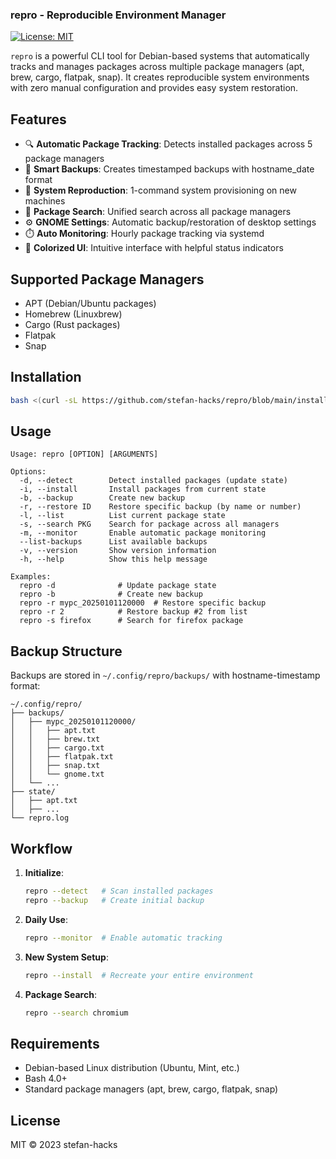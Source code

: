 ### repro - Reproducible Environment Manager

[![License: MIT](https://img.shields.io/badge/License-MIT-yellow.svg)](https://opensource.org/licenses/MIT)

`repro` is a powerful CLI tool for Debian-based systems that automatically tracks and manages packages across multiple package managers (apt, brew, cargo, flatpak, snap). It creates reproducible system environments with zero manual configuration and provides easy system restoration.

## Features

- 🔍 **Automatic Package Tracking**: Detects installed packages across 5 package managers
- 💾 **Smart Backups**: Creates timestamped backups with hostname_date format
- 🔁 **System Reproduction**: 1-command system provisioning on new machines
- 🔎 **Package Search**: Unified search across all package managers
- ⚙️ **GNOME Settings**: Automatic backup/restoration of desktop settings
- ⏱️ **Auto Monitoring**: Hourly package tracking via systemd
- 🎨 **Colorized UI**: Intuitive interface with helpful status indicators

## Supported Package Managers
- APT (Debian/Ubuntu packages)
- Homebrew (Linuxbrew)
- Cargo (Rust packages)
- Flatpak
- Snap

## Installation

```bash
bash <(curl -sL https://github.com/stefan-hacks/repro/blob/main/install.sh)
```

## Usage

```
Usage: repro [OPTION] [ARGUMENTS]

Options:
  -d, --detect        Detect installed packages (update state)
  -i, --install       Install packages from current state
  -b, --backup        Create new backup
  -r, --restore ID    Restore specific backup (by name or number)
  -l, --list          List current package state
  -s, --search PKG    Search for package across all managers
  -m, --monitor       Enable automatic package monitoring
  --list-backups      List available backups
  -v, --version       Show version information
  -h, --help          Show this help message

Examples:
  repro -d              # Update package state
  repro -b              # Create new backup
  repro -r mypc_20250101120000  # Restore specific backup
  repro -r 2            # Restore backup #2 from list
  repro -s firefox      # Search for firefox package
```

## Backup Structure
Backups are stored in `~/.config/repro/backups/` with hostname-timestamp format:
```
~/.config/repro/
├── backups/
│   ├── mypc_20250101120000/
│   │   ├── apt.txt
│   │   ├── brew.txt
│   │   ├── cargo.txt
│   │   ├── flatpak.txt
│   │   ├── snap.txt
│   │   └── gnome.txt
│   └── ... 
├── state/
│   ├── apt.txt
│   ├── ...
└── repro.log
```

## Workflow

1. **Initialize**:
   ```bash
   repro --detect   # Scan installed packages
   repro --backup   # Create initial backup
   ```

2. **Daily Use**:
   ```bash
   repro --monitor  # Enable automatic tracking
   ```

3. **New System Setup**:
   ```bash
   repro --install  # Recreate your entire environment
   ```

4. **Package Search**:
   ```bash
   repro --search chromium
   ```

## Requirements
- Debian-based Linux distribution (Ubuntu, Mint, etc.)
- Bash 4.0+
- Standard package managers (apt, brew, cargo, flatpak, snap)

## License
MIT © 2023 stefan-hacks
